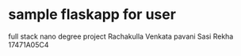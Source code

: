 # sample flaskapp for user
full stack nano degree project
Rachakulla Venkata pavani Sasi Rekha
17471A05C4
